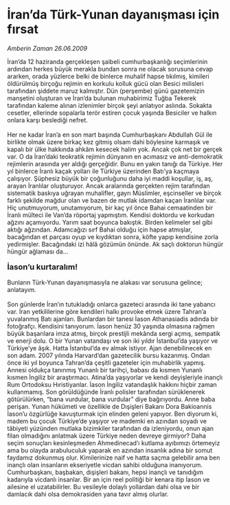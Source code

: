 # İran’da Türk-Yunan dayanışması için fırsat

*Amberin Zaman 26.06.2009*

<div class="taraf_structure_2col_1zq">
<div class="margen_n">



 <p>İran’da 12 haziranda gerçekleşen şaibeli cumhurbaşkanlığı seçimlerinin ardından herkes büyük merakla bundan sonra ne olacak sorusuna cevap ararken, orada yüzlerce belki de binlerce muhalif hapse tıkılmış, kimileri öldürülmüş birçoğu rejimin en korkulu kolluk gücü olan Besici milisleri tarafından şiddete maruz kalmıştır. Dün (perşembe) günü gazetemizin manşetini oluşturan ve İran’da bulunan muhabirimiz Tuğba Tekerek tarafından kaleme alınan izlenimler birçok şeyi anlatıyor aslında. Sokakta cesetler, ellerinde sopalarla terör estiren çocuk yaşında Besiciler ve halkın onlara karşı beslediği nefret. <br/><br/>Her ne kadar İran’a en son mart başında Cumhurbaşkanı Abdullah Gül ile birlikte olmak üzere birkaç kez gitmiş olsam dahi böylesine karmaşık ve kapalı bir ülke hakkında ahkâm kesecek halim yok. Ancak çok net bir gerçek var. O da İran’daki teokratik rejimin dünyanın en acımasız ve anti-demokratik rejimlerin arasında yer aldığı gerçeğidir. Bunu en yakın tanığı da Türkiye. Her yıl binlerce İranlı kaçak yolları ile Türkiye üzerinden Batı’ya kaçmaya çalışıyor. Şüphesiz büyük bir çoğunluğunu daha iyi maddi koşullar, iş, aş, arayan İranlılar oluşturuyor. Ancak aralarında gerçekten rejim tarafından sistematik baskıya uğrayan muhalifler, gayrı Müslimler, eşcinseller ve birçok farklı şekilde mağdur olan ve bazen de mutlak idamdan kaçan İranlılar var. Hiç unutmuyorum, unutamıyorum, bir kaç yıl önce Bahai cemaatinden bir İranlı mülteci ile Van’da röportaj yapmıştım. Kendisi doktordu ve korkudan ağzını açamıyordu. Yarım saat boyunca bakıştık. Birden kelimeler sel gibi aktığı ağzından. Adamcağızı sırf Bahai olduğu için hapse atmışlar, bacağından et parçası oyup ve kıydıktan sonra, köfte yapıp kendisine zorla yedirmişler. Bacağındaki izi hâlâ gözümün önünde. Ak saçlı doktorun hüngür hüngür ağlaması da...<b> <br/><br/><font size="4">İason’u kurtaralım!</font></b><font size="4"> <br/></font><br/>Bunların Türk-Yunan dayanışmasıyla ne alakası var sorusuna gelince; anlatayım. <br/><br/>Son günlerde İran’ın tutukladığı onlarca gazeteci arasında iki tane yabancı var. İran yetkililerine göre kendileri halkı provoke etmek üzere Tahran’a yuvalanmış Batı ajanları. Bunlardan bir tanesi İason Athanasiadis adında bir fotoğrafçı. Kendisini tanıyorum. İason henüz 30 yaşında olmasına rağmen büyük başarılara imza atmış, birçok prestijli mekânda sergi açmış, sempatik ve enerji dolu. O bir Yunan vatandaşı ve son iki yıldır İstanbul’da yaşıyor ve Türkiye’ye âşık. Hatta İstanbul’da ev almak istiyor. Ajan denebilinecek en son adam. 2007 yılında Harvard’dan gazetecilik bursu kazanmış. Ondan önce iki yıl boyunca Tahran’da çeşitli gazeteler için muhabirlik yapmış. Annesi oldukça tanınmış Yunanlı bir tarihçi, babası da kısmen Yunanlı kısmen İngiliz bir araştırmacı. Atina’da yaşıyorlar ve kendi deyişleriyle inançlı Rum Ortodoksu Hıristiyanlar. İason İngiliz vatandaşlık hakkını hiçbir zaman kullanmamış. Son görüldüğünde İranlı polisler tarafından sürüklenerek götürülürken, “bana vurdular, bana vurdular” diye bağırıyordu. Anne baba perişan. Yunan hükümeti ve özellikle de Dışişleri Bakanı Dora Bakioannis İason’u özgürlüğe kavuşturmak için elinden geleni yapıyor. Ben diyorum ki, madem bu çocuk Türkiye’de yaşıyor ve mademki en azından soyadı ve tâbiyeti yüzünden mutlaka bizimkiler tarafından da izleniyordu, onun ajan filan olmadığını anlatmak üzere Türkiye neden devreye girmiyor? Daha seçim sonuçları kesinleşmeden Ahmedinecad’ı kutlama ayıbımızı örtemeyiz ama bu olayda arabuluculuk yaparak en azından insanlık adına bir somut faydamız dokunmuş olur. Kimilerinize naif ve hatta saçma gelebilir ama ben inançlı olan insanların ekseriyetle vicdan sahibi olduğuna inanıyorum. Cumhurbaşkanı, başbakan, dışişleri bakanı, hepsi inançlı ve tanıdığım kadarıyla vicdanlı insanlar. Bir an için reel politiği bir kenara itip İason ve ailesine el uzatabilirler. Bu vesileyle dolaylı yollardan dahi olsa ve bir damlacık dahi olsa demokrasiden yana tavır almış olurlar.</p>
<br/>
<br/>
<br/>



<br/>


<div id="taraf_not">
</div>

</div>


</div>

